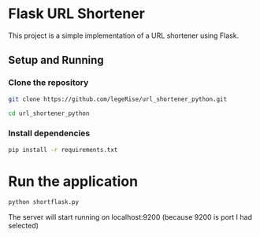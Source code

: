 # Flask URL Shortener

This project is a simple implementation of a URL shortener using Flask.

## Setup and Running

### Clone the repository
```bash
git clone https://github.com/legeRise/url_shortener_python.git
```

```bash
cd url_shortener_python
```

### Install dependencies
```bash
pip install -r requirements.txt
```

# Run the application
```bash
python shortflask.py
```

The server will start running on localhost:9200  (because 9200 is port I had selected)

